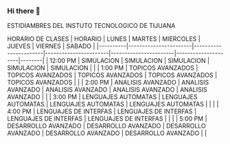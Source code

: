 ### Hi there 👋

<!--
**JairGC16/JairGC16** is a ✨ _special_ ✨ repository because its `README.md` (this file) appears on your GitHub profile.

Here are some ideas to get you started:

- 🔭 I’m currently working on ...
- 🌱 I’m currently learning ...
- 👯 I’m looking to collaborate on ...
- 🤔 I’m looking for help with ...
- 💬 Ask me about ...
- 📫 How to reach me: ...
- 😄 Pronouns: ...
- ⚡ Fun fact: ...
-->
ESTIDIAMBRES DEL INSTUTO TECNOLOGICO DE TIJUANA

HORARIO DE CLASES 
| HORARIO  | LUNES                 | MARTES                | MIERCOLES             | JUEVES                | VIERNES             | SABADO |
|----------|-----------------------|-----------------------|-----------------------|-----------------------|---------------------|--------|
| 12:00 PM | SIMULACION            | SIMULACION            | SIMULACION            | SIMULACION            | SIMULACION          |        |
| 1:00 PM  | TOPICOS AVANZADOS     | TOPICOS AVANZADOS     | TOPICOS AVANZADOS     | TOPICOS AVANZADOS     | TOPICOS AVANZADOS   |        |
| 2:00 PM  | ANALISIS AVANZADO     | ANALISIS AVANZADO     | ANALISIS AVANZADO     | ANALISIS AVANZADO     | ANALISIS AVANZADO   |        |
| 3:00 PM  | LENGUAJES AUTOMATAS   | LENGUAJES AUTOMATAS   | LENGUAJES AUTOMATAS   | LENGUAJES AUTOMATAS   |                     |        |
| 4:00 PM  | LENGUAJES DE INTERFAS | LENGUAJES DE INTERFAS | LENGUAJES DE INTERFAS | LENGUAJES DE INTERFAS |                     |        |
| 5:00 PM  | DESARROLLO AVANZADO   | DESARROLLO AVANZADO   | DESARROLLO AVANZADO   | DESARROLLO AVANZADO   | DESARROLLO AVANZADO |        |
